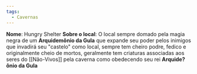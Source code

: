 ```yaml
---
tags:
  - Cavernas
---
```



**Nome**: Hungry Shelter
**Sobre o local**: O local sempre domado pela magia negra de um **Arquidemônio da Gula** que expande seu poder pelos inimigos que invadirá seu "castelo" como local, sempre tem cheiro podre, fedico e originalmente cheio de mortos, geralmente tem criaturas associadas aos seres do [[Não-Vivos]] pela caverna como obedecendo seu rei **Arquide?ônio da Gula**